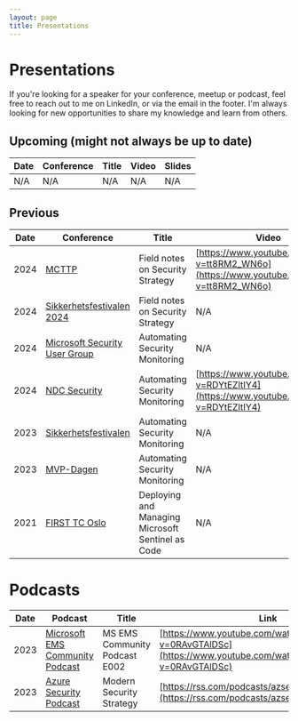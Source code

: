 ```yaml
---
layout: page
title: Presentations
---
```


# Presentations

If you're looking for a speaker for your conference, meetup or podcast, feel free to reach out to me on LinkedIn, or via the email in the footer. I'm always looking for new opportunities to share my knowledge and learn from others.

## Upcoming (might not always be up to date)

| Date|Conference| Title | Video| Slides|
|--|--|--|--|--|
| N/A | N/A | N/A | N/A | N/A |

## Previous

| Date|Conference| Title | Video| Slides|
|-----|----|--|--|----|
|2024|[MCTTP](https://www.mcttp.de/)|Field notes on Security Strategy|[https://www.youtube.com/watch?v=tt8RM2_WN6o](https://www.youtube.com/watch?v=tt8RM2_WN6o)|N/A|
|2024|[Sikkerhetsfestivalen 2024](https://sikkerhetsfestivalen.no/)|Field notes on Security Strategy|N/A|N/A|
|2024|[Microsoft Security User Group](https://www.meetup.com/microsoft-security-user-group/)|Automating Security Monitoring|N/A|N/A|N/A|
|2024|[NDC Security](https://ndc-security.com/)|Automating Security Monitoring|[https://www.youtube.com/watch?v=RDYtEZltIY4](https://www.youtube.com/watch?v=RDYtEZltIY4)|N/A|
|2023|[Sikkerhetsfestivalen](https://sikkerhetsfestivalen.no/)|Automating Security Monitoring|N/A|N/A|
|2023|[MVP-Dagen](https://mvpdagen.no/)|Automating Security Monitoring|N/A|N/A|
|2021|[FIRST TC Oslo](https://www.coldincidentresponse.no/)|Deploying and Managing Microsoft Sentinel as Code|N/A|N/A|


# Podcasts

| Date|Podcast| Title | Link|
|-----|----|---|--|
|2023|[Microsoft EMS Community Podcast](https://www.youtube.com/@msems)| MS EMS Community Podcast E002 |[https://www.youtube.com/watch?v=0RAvGTAlDSc](https://www.youtube.com/watch?v=0RAvGTAlDSc)|
|2023|[Azure Security Podcast](https://azuresecuritypodcast.azurewebsites.net/)|Modern Security Strategy|[https://rss.com/podcasts/azsecpodcast/1064208](https://rss.com/podcasts/azsecpodcast/1064208)|